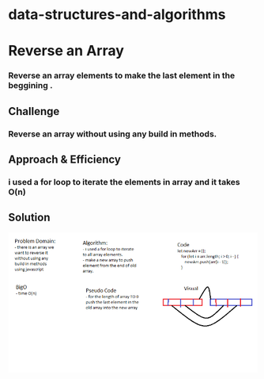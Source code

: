 # data-structures-and-algorithms

# Reverse an Array

### Reverse an array elements to make the last element in the beggining .

## Challenge

### Reverse an array without using any build in methods.

## Approach & Efficiency

### i used a for loop to iterate the elements in array and it takes O(n)

## Solution

![whiteboard](arrayReverse.png)